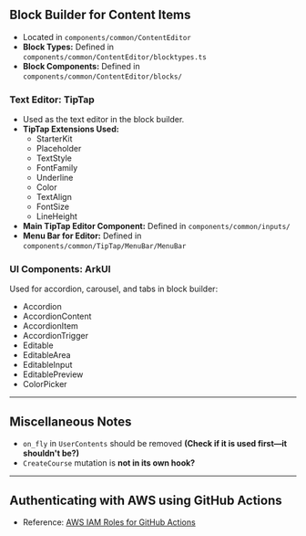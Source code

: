 ## Block Builder for Content Items

- Located in `components/common/ContentEditor`
- **Block Types:** Defined in `components/common/ContentEditor/blocktypes.ts`
- **Block Components:** Defined in `components/common/ContentEditor/blocks/`

### Text Editor: TipTap

- Used as the text editor in the block builder.
- **TipTap Extensions Used:**
  - StarterKit
  - Placeholder
  - TextStyle
  - FontFamily
  - Underline
  - Color
  - TextAlign
  - FontSize
  - LineHeight
- **Main TipTap Editor Component:** Defined in `components/common/inputs/`
- **Menu Bar for Editor:** Defined in `components/common/TipTap/MenuBar/MenuBar`

### UI Components: ArkUI

Used for accordion, carousel, and tabs in block builder:

- Accordion
- AccordionContent
- AccordionItem
- AccordionTrigger
- Editable
- EditableArea
- EditableInput
- EditablePreview
- ColorPicker

---

## Miscellaneous Notes

- `on_fly` in `UserContents` should be removed **(Check if it is used first—it shouldn't be?)**
- `CreateCourse` mutation is **not in its own hook?**

---

## Authenticating with AWS using GitHub Actions

- Reference: [AWS IAM Roles for GitHub Actions](https://aws.amazon.com/blogs/security/use-iam-roles-to-connect-github-actions-to-actions-in-aws/)
